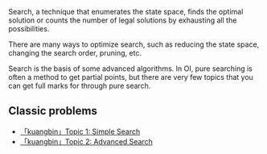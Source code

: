 Search, a technique that enumerates the state space, finds the optimal solution or counts the number of legal solutions by exhausting all the possibilities.

There are many ways to optimize search, such as reducing the state space, changing the search order, pruning, etc.

Search is the basis of some advanced algorithms. In OI, pure searching is often a method to get partial points, but there are very few topics that you can get full marks for through pure search.

## Classic problems

-  [「kuangbin」Topic 1: Simple Search](https://vjudge.net/contest/65959) 
-  [「kuangbin」Topic 2: Advanced Search](https://vjudge.net/contest/65997) 
